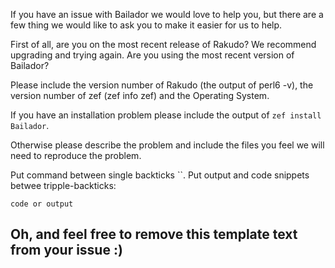 If you have an issue with Bailador we would love to help you, but there are a few thing we would like to ask you to make it easier for us to help.

First of all, are you on the most recent release of Rakudo? We recommend upgrading and trying again.
Are you using the most recent version of Bailador?


Please include the version number of Rakudo (the output of perl6 -v), the version number of zef (zef info zef) and the Operating System.

If you have an installation problem please include the output of `zef install Bailador`.

Otherwise please describe the problem and include the files you feel we will need to reproduce the problem.

Put command between single backticks ``.
Put output and code snippets betwee tripple-backticks:
```
code or output
```


Oh, and feel free to remove this template text from your issue :)
--------------------

